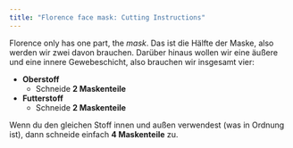 ```yaml
---
title: "Florence face mask: Cutting Instructions"
---
```


Florence only has one part, the _mask_. Das ist die Hälfte der Maske, also werden wir zwei davon brauchen. Darüber hinaus wollen wir eine äußere und eine innere Gewebeschicht, also brauchen wir insgesamt vier:

- **Oberstoff**
  - Schneide **2 Maskenteile**
- **Futterstoff**
  - Schneide **2 Maskenteile**

Wenn du den gleichen Stoff innen und außen verwendest (was in Ordnung ist), dann schneide einfach **4 Maskenteile** zu.

